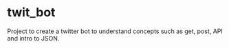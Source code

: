 # twit_bot

Project to create a twitter bot to understand concepts such as get, post, API and intro to JSON.
